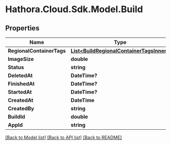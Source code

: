 # Hathora.Cloud.Sdk.Model.Build

## Properties

Name | Type | Description | Notes
------------ | ------------- | ------------- | -------------
**RegionalContainerTags** | [**List&lt;BuildRegionalContainerTagsInner&gt;**](BuildRegionalContainerTagsInner.md) |  | 
**ImageSize** | **double** |  | 
**Status** | **string** |  | 
**DeletedAt** | **DateTime?** |  | 
**FinishedAt** | **DateTime?** |  | 
**StartedAt** | **DateTime?** |  | 
**CreatedAt** | **DateTime** |  | 
**CreatedBy** | **string** |  | 
**BuildId** | **double** |  | 
**AppId** | **string** |  | 

[[Back to Model list]](../README.md#documentation-for-models) [[Back to API list]](../README.md#documentation-for-api-endpoints) [[Back to README]](../README.md)


